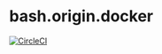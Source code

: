 bash.origin.docker
==================

[![CircleCI](https://circleci.com/gh/bash-origin/bash.origin.docker.svg?style=svg)](https://circleci.com/gh/bash-origin/bash.origin.docker)
